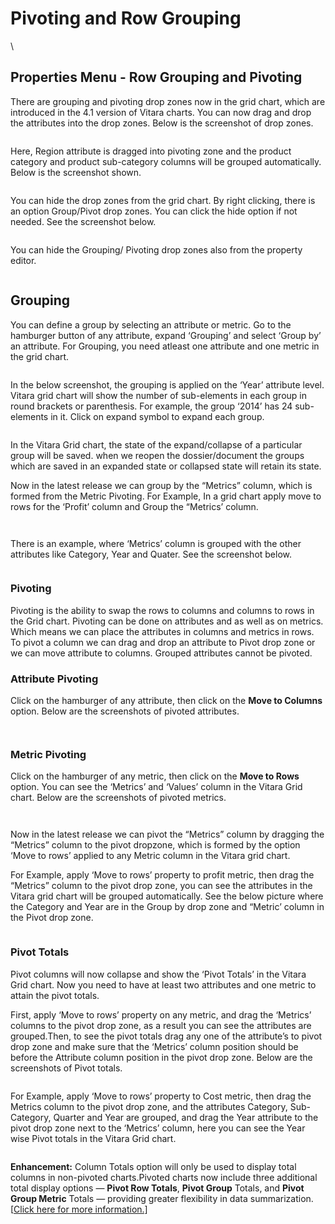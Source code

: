 # Pivoting and Row Grouping

\


## Properties Menu - Row Grouping and Pivoting <a href="#properties-menu---row-grouping-and-pivoting" id="properties-menu---row-grouping-and-pivoting"></a>

There are grouping and pivoting drop zones now in the grid chart, which are introduced in the 4.1 version of Vitara charts. You can now drag and drop the attributes into the drop zones. Below is the screenshot of drop zones.

<figure><img src="../.gitbook/assets/image56 (1).png" alt=""><figcaption></figcaption></figure>

Here, Region attribute is dragged into pivoting zone and the product category and product sub-category columns will be grouped automatically. Below is the screenshot shown.

<figure><img src="../.gitbook/assets/image46 (1).png" alt=""><figcaption></figcaption></figure>

You can hide the drop zones from the grid chart. By right clicking, there is an option Group/Pivot drop zones. You can click the hide option if not needed. See the screenshot below.

<figure><img src="../.gitbook/assets/image61 (2).png" alt=""><figcaption></figcaption></figure>

You can hide the Grouping/ Pivoting drop zones also from the property editor.

<figure><img src="../.gitbook/assets/image124.png" alt=""><figcaption></figcaption></figure>



## **Grouping**

You can define a group by selecting an attribute or metric. Go to the hamburger button of any attribute, expand ‘Grouping’ and select ‘Group by’ an attribute. For Grouping, you need atleast one attribute and one metric in the grid chart.

<figure><img src="../.gitbook/assets/image7 (3).png" alt=""><figcaption></figcaption></figure>

In the below screenshot, the grouping is applied on the ‘Year’ attribute level. Vitara grid chart will show the number of sub-elements in each group in round brackets or parenthesis. For example, the group ‘2014’ has 24 sub-elements in it. Click on expand symbol to expand each group.

<figure><img src="../.gitbook/assets/image91.png" alt=""><figcaption></figcaption></figure>

In the Vitara Grid chart, the state of the expand/collapse of a particular group will be saved. when we reopen the dossier/document the groups which are saved in an expanded state or collapsed state will retain its state.

Now in the latest release we can group by the “Metrics” column, which is formed from the Metric Pivoting. For Example, In a grid chart apply move to rows for the ‘Profit’ column and Group the “Metrics’ column.

<figure><img src="../.gitbook/assets/grid2.png" alt=""><figcaption></figcaption></figure>

<figure><img src="../.gitbook/assets/grid1.png" alt=""><figcaption></figcaption></figure>

There is an example, where ‘Metrics’ column is grouped with the other attributes like Category, Year and Quater. See the screenshot below.

<figure><img src="../.gitbook/assets/grid7.png" alt=""><figcaption></figcaption></figure>

### **Pivoting**

Pivoting is the ability to swap the rows to columns and columns to rows in the Grid chart. Pivoting can be done on attributes and as well as on metrics. Which means we can place the attributes in columns and metrics in rows. To pivot a column we can drag and drop an attribute to Pivot drop zone or we can move attribute to columns. Grouped attributes cannot be pivoted.

### **Attribute Pivoting**

Click on the hamburger of any attribute, then click on the **Move to Columns** option. Below are the screenshots of pivoted attributes.

<figure><img src="../.gitbook/assets/image74.png" alt=""><figcaption></figcaption></figure>

<figure><img src="../.gitbook/assets/image64 (2).png" alt=""><figcaption></figcaption></figure>

### **Metric Pivoting**

Click on the hamburger of any metric, then click on the **Move to Rows** option. You can see the ‘Metrics’ and ‘Values’ column in the Vitara Grid chart. Below are the screenshots of pivoted metrics.

<figure><img src="../.gitbook/assets/image73 (3).png" alt=""><figcaption></figcaption></figure>

<figure><img src="../.gitbook/assets/image108.png" alt=""><figcaption></figcaption></figure>

Now in the latest release we can pivot the “Metrics” column by dragging the “Metrics” column to the pivot dropzone, which is formed by the option ‘Move to rows’ applied to any Metric column in the Vitara grid chart.

For Example, apply ‘Move to rows’ property to profit metric, then drag the “Metrics” column to the pivot drop zone, you can see the attributes in the Vitara grid chart will be grouped automatically. See the below picture where the Category and Year are in the Group by drop zone and “Metric’ column in the Pivot drop zone.

<figure><img src="../.gitbook/assets/grid3.png" alt=""><figcaption></figcaption></figure>

### **Pivot Totals**

Pivot columns will now collapse and show the ‘Pivot Totals’ in the Vitara Grid chart. Now you need to have at least two attributes and one metric to attain the pivot totals.

First, apply ‘Move to rows’ property on any metric, and drag the ‘Metrics’ columns to the pivot drop zone, as a result you can see the attributes are grouped.Then, to see the pivot totals drag any one of the attribute’s to pivot drop zone and make sure that the ‘Metrics’ column position should be before the Attribute column position in the pivot drop zone. Below are the screenshots of Pivot totals.

<figure><img src="../.gitbook/assets/grid6.png" alt=""><figcaption></figcaption></figure>

For Example, apply ‘Move to rows’ property to Cost metric, then drag the Metrics column to the pivot drop zone, and the attributes Category, Sub-Category, Quarter and Year are grouped, and drag the Year attribute to the pivot drop zone next to the ‘Metrics’ column, here you can see the Year wise Pivot totals in the Vitara Grid chart.

<figure><img src="../.gitbook/assets/grid5.png" alt=""><figcaption></figcaption></figure>

**Enhancement:** Column Totals option will only be used to display total columns in non-pivoted charts.Pivoted charts now include three additional total display options — **Pivot Row Totals**, **Pivot Group** Totals, and **Pivot Group Metric** Totals — providing greater flexibility in data summarization. \[[Click here for more information.\]](https://docs.vitaracharts.com/grid-microchart-guide/subtotals#introducing-pivot-row-total-and-pivot-group-total-for-advanced-subtotaling)
